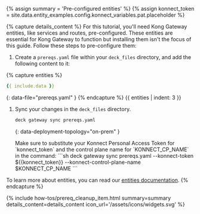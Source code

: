 
{% assign summary = 'Pre-configured entities' %}
{% assign konnect_token = site.data.entity_examples.config.konnect_variables.pat.placeholder %}

{% capture details_content %}
For this tutorial, you'll need Kong Gateway entities, like services and routes, pre-configured. These entities are essential for Kong Gateway to function but installing them isn't the focus of this guide. Follow these steps to pre-configure them:   

1. Create a `prereqs.yaml` file within your `deck_files` directory, and add the following content to it:

{% capture entities %}
```yaml
{{ include.data }}
```
{: data-file="prereqs.yaml" }
{% endcapture %}
{{ entities | indent: 3 }}

1. Sync your changes in the `deck_files` directory.

   ```sh
   deck gateway sync prereqs.yaml
   ```
   {: data-deployment-topology="on-prem" }


   <div class="flex flex-col gap-2" data-deployment-topology="konnect" markdown="1">
    Make sure to substitute your Konnect Personal Access Token for `konnect_token` and the control plane name for `KONNECT_CP_NAME` in the command:
   ```sh
   deck gateway sync prereqs.yaml --konnect-token ${{konnect_token}} --konnect-control-plane-name $KONNECT_CP_NAME
   ```
   </div>

To learn more about entities, you can read our [entities documentation](/entities/). 
{% endcapture %}

{% include how-tos/prereq_cleanup_item.html summary=summary details_content=details_content icon_url='/assets/icons/widgets.svg' %}
